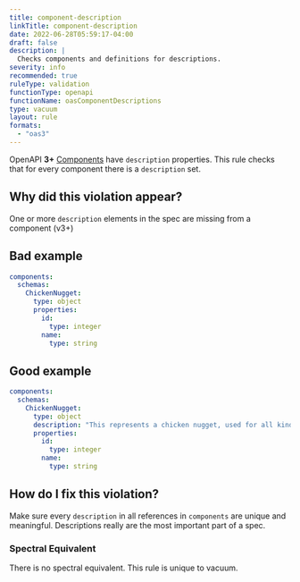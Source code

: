 ```yaml
---
title: component-description
linkTitle: component-description
date: 2022-06-28T05:59:17-04:00
draft: false
description: |
  Checks components and definitions for descriptions.
severity: info
recommended: true
ruleType: validation
functionType: openapi
functionName: oasComponentDescriptions
type: vacuum
layout: rule
formats:
  - "oas3"
---
```


OpenAPI **3+** [Components](https://swagger.io/docs/specification/components/) have `description` properties. 
This rule checks that for every component there is a `description` set.

## Why did this violation appear?

One or more `description` elements in the spec are missing from a component (v3+) 

## Bad example

```yaml
components:
  schemas:
    ChickenNugget:
      type: object
      properties:
        id:
          type: integer
        name:
          type: string
```

## Good example

```yaml
components:
  schemas:
    ChickenNugget:
      type: object
      description: "This represents a chicken nugget, used for all kinds of nugget fun."
      properties:
        id:
          type: integer
        name:
          type: string
```
## How do I fix this violation?

Make sure every `description` in all references in `components` are unique and meaningful. Descriptions really are the most important part of a spec.

### Spectral Equivalent

There is no spectral equivalent. This rule is unique to vacuum.